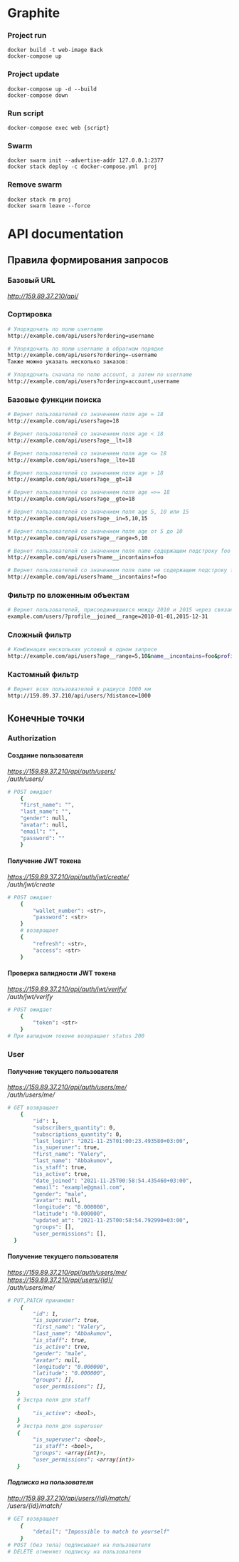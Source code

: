 # Graphite

### Project run
```
docker build -t web-image Back
docker-compose up
```
### Project update
```
docker-compose up -d --build
docker-compose down
```

### Run script
```
docker-compose exec web {script} 
```

### Swarm
```
docker swarm init --advertise-addr 127.0.0.1:2377
docker stack deploy -c docker-compose.yml  proj
```  
### Remove swarm 
```
docker stack rm proj
docker swarm leave --force
```

# API documentation 

## Правила формирования запросов
### Базовый URL

<i>http://159.89.37.210/api/ </i>

### Сортировка
```sh
# Упорядочить по полю username
http://example.com/api/users?ordering=username

# Упорядочить по полю username в обратном порядке
http://example.com/api/users?ordering=-username
Также можно указать несколько заказов:

# Упорядочить сначала по полю account, а затем по username
http://example.com/api/users?ordering=account,username
```

### Базовые функции поиска
```sh
# Вернет пользователей со значением поля age = 18
http://example.com/api/users?age=18

# Вернет пользователей со значением поля age < 18
http://example.com/api/users?age__lt=18

# Вернет пользователей со значением поля age <= 18
http://example.com/api/users?age__lte=18

# Вернет пользователей со значением поля age > 18
http://example.com/api/users?age__gt=18

# Вернет пользователей со значением поля age =>= 18
http://example.com/api/users?age__gte=18

# Вернет пользователей со значением поля age 5, 10 или 15
http://example.com/api/users?age__in=5,10,15

# Вернет пользователей со значением поля age от 5 до 10
http://example.com/api/users?age__range=5,10

# Вернет пользователей со значением поля name содержащем подстроку foo
http://example.com/api/users?name__incontains=foo

# Вернет пользователей со значением поля name не содержащем подстроку foo
http://example.com/api/users?name__incontains!=foo

```
### Фильтр по вложенным объектам
```sh
# Вернет пользователей, присоединившихся между 2010 и 2015 через связанную модель пользователя (o2m)
example.com/users/?profile__joined__range=2010-01-01,2015-12-31
```
### Сложный фильтр
```sh
# Комбинация нескольких условий в одном запросе
http://example.com/api/users?age__range=5,10&name__incontains=foo&profile__joined__range=2010-01-01,2015-12-31
```

### Кастомный фильтр 
```sh
# Вернет всех пользователей в радиусе 1000 км
http://159.89.37.210/api/users/?distance=1000
``` 


## Конечные точки
### Authorization 
#### Создание пользователя
<i>https://159.89.37.210/api/auth/users/ \
/auth/users/</i>
```sh
# POST ожидает 
    {
    "first_name": "",
    "last_name": "",
    "gender": null,
    "avatar": null,
    "email": "",
    "password": ""
    }
```
#### Получение JWT токена
<i>https://159.89.37.210/api/auth/jwt/create/ \
/auth/jwt/create</i>
```sh
# POST ожидает
    {
        "wallet_number": <str>,
        "password": <str>
    }
    # возвращает
    {
        "refresh": <str>,
        "access": <str> 
    }
```
#### Проверка валидности JWT токена
<i>https://159.89.37.210/api/auth/jwt/verify/ \
/auth/jwt/verify</i>
```sh
# POST ожидает
    {
        "token": <str> 
    }
# При валидном токене возвращает status 200
```
### User
#### Получение текущего пользователя
<i>https://159.89.37.210/api/auth/users/me/ \
/auth/users/me/</i>
```sh
# GET возвращает
    {
        "id": 1,
        "subscribers_quantity": 0,
        "subscriptions_quantity": 0,
        "last_login": "2021-11-25T01:00:23.493580+03:00",
        "is_superuser": true,
        "first_name": "Valery",
        "last_name": "Abbakumov",
        "is_staff": true,
        "is_active": true,
        "date_joined": "2021-11-25T00:58:54.435460+03:00",
        "email": "example@gmail.com",
        "gender": "male",
        "avatar": null,
        "longitude": "0.000000",
        "latitude": "0.000000",
        "updated_at": "2021-11-25T00:58:54.792990+03:00",
        "groups": [],
        "user_permissions": [],
  }
```
#### Получение текущего пользователя
<i>https://159.89.37.210/api/auth/users/me/ \
<i>https://159.89.37.210/api/users/{id}/ \
/auth/users/me/</i>
```sh
# PUT,PATCH принимают
    {
        "id": 1,
        "is_superuser": true,
        "first_name": "Valery",
        "last_name": "Abbakumov",
        "is_staff": true,
        "is_active": true,
        "gender": "male",
        "avatar": null,
        "longitude": "0.000000",
        "latitude": "0.000000",
        "groups": [],
        "user_permissions": [],
   }
   # Экстра поля для staff
   {
        "is_active": <bool>,
   }
   # Экстра поля для superuser
   {
        "is_superuser": <bool>,
        "is_staff": <bool>,
        "groups": <array(int)>,
        "user_permissions": <array(int)>
   }
```
#### Подписка на пользователя
<i>http://159.89.37.210/api/users/{id}/match/ \
/users/{id}/match/</i>
```sh
# GET возвращает
    {
        "detail": "Impossible to match to yourself"
    }
# POST (без тела) подписывает на пользователя
# DELETE отменяет подписку на пользователя
```


